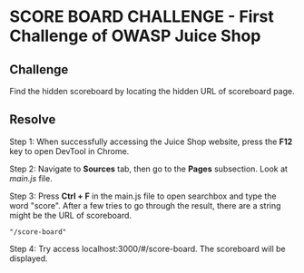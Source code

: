 # SCORE BOARD CHALLENGE - First Challenge of OWASP Juice Shop

## Challenge
Find the hidden scoreboard by locating the hidden URL of scoreboard page.

## Resolve

Step 1: When successfully accessing the Juice Shop website, press the **F12** key to open DevTool in Chrome.

Step 2: Navigate to **Sources** tab, then go to the **Pages** subsection. Look at *main.js* file.

Step 3: Press **Ctrl + F** in the main.js file to open searchbox and type the word "score". After a few tries to go through the result, there are a string might be the URL of scoreboard.

`"/score-board"`

Step 4: Try access localhost:3000/#/score-board. The scoreboard will be displayed.